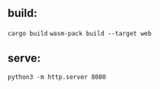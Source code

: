 ## build:

```cargo build```
```wasm-pack build --target web```

## serve:

```python3 -m http.server 8080```
